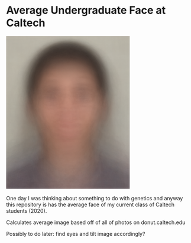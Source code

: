 # Average Undergraduate Face at Caltech

![The magical face](Average.png?raw=true "The magical face")


One day I was thinking about something to do with genetics and anyway this repository is has the average face of my current class of Caltech students (2020).

Calculates average image based off of all of photos on donut.caltech.edu

Possibly to do later: find eyes and tilt image accordingly?
